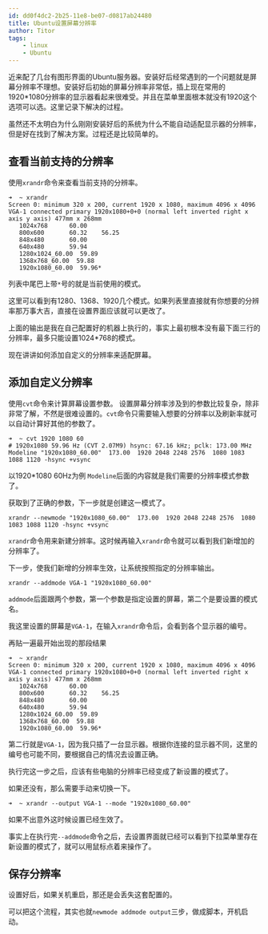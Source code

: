 ```yaml
---
id: dd0f4dc2-2b25-11e8-be07-d0817ab24480
title: Ubuntu设置屏幕分辨率
author: Titor
tags:
    - linux
    - Ubuntu
---
```


近来配了几台有图形界面的Ubuntu服务器。安装好后经常遇到的一个问题就是屏幕分辨率不理想。安装好后初始的屏幕分辨率非常低，插上现在常用的1920*1080分辨率的显示器看起来很难受。并且在菜单里面根本就没有1920这个选项可以选。这里记录下解决的过程。

<!--more-->

虽然还不太明白为什么刚刚安装好后的系统为什么不能自动适配显示器的分辨率，但是好在找到了解决方案。过程还是比较简单的。

## 查看当前支持的分辨率

使用`xrandr`命令来查看当前支持的分辨率。

```
➜  ~ xrandr
Screen 0: minimum 320 x 200, current 1920 x 1080, maximum 4096 x 4096
VGA-1 connected primary 1920x1080+0+0 (normal left inverted right x axis y axis) 477mm x 268mm
   1024x768      60.00  
   800x600       60.32    56.25  
   848x480       60.00  
   640x480       59.94  
   1280x1024_60.00  59.89  
   1368x768_60.00  59.88  
   1920x1080_60.00  59.96* 

```

列表中尾巴上带`*`号的就是当前使用的模式。

这里可以看到有1280、1368、1920几个模式。如果列表里直接就有你想要的分辨率那万事大吉，直接在设置界面应该就可以更改了。

上面的输出是我在自己配置好的机器上执行的，事实上最初根本没有最下面三行的分辨率，最多只能设置1024*768的模式。

现在讲讲如何添加自定义的分辨率来适配屏幕。

## 添加自定义分辨率

使用`cvt`命令来计算屏幕设置参数。
设置屏幕分辨率涉及到的参数比较复杂，除非非常了解，不然是很难设置的。`cvt`命令只需要输入想要的分辨率以及刷新率就可以自动计算好其他的参数了。

```
➜  ~ cvt 1920 1080 60
# 1920x1080 59.96 Hz (CVT 2.07M9) hsync: 67.16 kHz; pclk: 173.00 MHz
Modeline "1920x1080_60.00"  173.00  1920 2048 2248 2576  1080 1083 1088 1120 -hsync +vsync

```

以1920*1080 60Hz为例
`Modeline`后面的内容就是我们需要的分辨率模式参数了。

获取到了正确的参数，下一步就是创建这一模式了。

```
xrandr --newmode "1920x1080_60.00"  173.00  1920 2048 2248 2576  1080 1083 1088 1120 -hsync +vsync
```

`xrandr`命令用来新建分辨率。这时候再输入`xrandr`命令就可以看到我们新增加的分辨率了。

下一步，使我们新增的分辨率生效，让系统按照指定的分辨率输出。

```
xrandr --addmode VGA-1 "1920x1080_60.00"
```

`addmode`后面跟两个参数，第一个参数是指定设置的屏幕，第二个是要设置的模式名。

我这里设置的屏幕是`VGA-1`，在输入`xrandr`命令后，会看到各个显示器的编号。

再贴一遍最开始出现的那段结果

```
➜  ~ xrandr
Screen 0: minimum 320 x 200, current 1920 x 1080, maximum 4096 x 4096
VGA-1 connected primary 1920x1080+0+0 (normal left inverted right x axis y axis) 477mm x 268mm
   1024x768      60.00  
   800x600       60.32    56.25  
   848x480       60.00  
   640x480       59.94  
   1280x1024_60.00  59.89  
   1368x768_60.00  59.88  
   1920x1080_60.00  59.96* 

```

第二行就是`VGA-1`，因为我只插了一台显示器。根据你连接的显示器不同，这里的编号也可能不同，要根据自己的情况去设置正确。

执行完这一步之后，应该有些电脑的分辨率已经变成了新设置的模式了。

如果还没有，那么需要手动来切换一下。

```
➜  ~ xrandr --output VGA-1 --mode "1920x1080_60.00"

```

如果不出意外这时候设置已经生效了。

事实上在执行完`--addmode`命令之后，去设置界面就已经可以看到下拉菜单里存在新设置的模式了，就可以用鼠标点着来操作了。

## 保存分辨率

设置好后，如果关机重启，那还是会丢失这套配置的。

可以把这个流程，其实也就`newmode addmode output`三步，做成脚本，开机启动。

